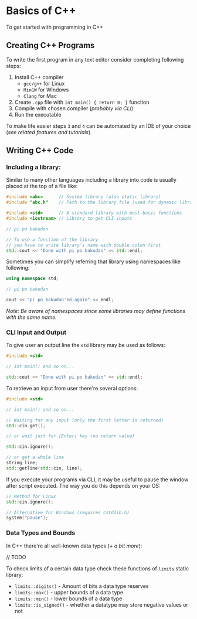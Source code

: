 # Basics of C++

To get started with programming in C++  

## Creating C++ Programs

To write the first program in any text editor consider completing following steps:

1. Install C++ compiler
   - `gcc/g++` for Linux
   - `MinGW` for Windows
   - `Clang` for Mac
2. Create `.cpp` file with `int main() { return 0; }` function
3. Compile with chosen compiler (_probably via CLI_)
4. Run the executable

To make life easier steps `3` and `4` can be automated by an IDE of your choice (_see related features and tutorials_).

## Writing C++ Code

### Including a library:

Similar to many other languages including a library into code is usually placed at the top of a file like:

```c++
#include <abc>      // System library (also static library)
#include "abc.h"    // Path to the library file (used for dynamic libraries)

#include <std>      // A standard library with most basic functions
#include <iostream> // Library to get CLI inputs

// pi po bakudan

// To use a function of the library
// you have to write library's name with double colon first
std::cout << "Done with pi po bakudan" << std::endl;
```

Sometimes you can simplify referring that library using namespaces like following:

```c++
using namespace std;

// pi po bakudan

cout << "pi po bakudan'ed again" << endl;
```

_Note: Be aware of namespaces since some libraries may define functions with the same name._

### CLI Input and Output

To give user an output line the `std` library may be used as follows:

```c++
#include <std>

// int main() and so on...

std::cout << "Done with pi po bakudan" << std::endl;
```

To retrieve an input from user there're several options:

```c++
#include <std>

// int main() and so on...

// Waiting for any input (only the first letter is returned)
std::cin.get();

// or wait just for [Enter] key (no return value)

std::cin.ignore();

// or get a whole line
string line;
std::getline(std::cin, line);
```

If you execute your programs via CLI, it may be useful to pause the window after script executed. The way you do this depends on your OS:

```c++
// Method for Linux
std::cin.ignore();

// Alternative for Windows (requires cstdlib.h)
system("pause");
```

### Data Types and Bounds

In C++ there're all well-known data types (_+ a bit more_):

// TODO

To check limits of a certain data type check these functions of `limits` static library:

- `limits::digits()` - Amount of bits a data type reserves
- `limits::max()` - upper bounds of a data type
- `limits::min()` - lower bounds of a data type
- `limits::is_signed()` - whether a datatype may store negative values or not